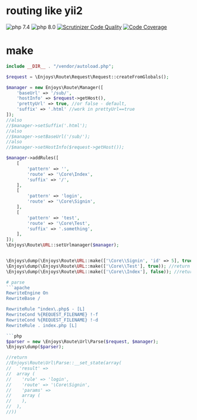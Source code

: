 # routing like yii2 
![php 7.4](https://github.com/Enjoyzz/routing/workflows/php%207.4/badge.svg)
![php 8.0](https://github.com/Enjoyzz/routing/workflows/php%208.0/badge.svg)
[![Scrutinizer Code Quality](https://scrutinizer-ci.com/g/Enjoyzz/routing/badges/quality-score.png?b=master)](https://scrutinizer-ci.com/g/Enjoyzz/routing/?branch=master)
[![Code Coverage](https://scrutinizer-ci.com/g/Enjoyzz/routing/badges/coverage.png?b=master)](https://scrutinizer-ci.com/g/Enjoyzz/routing/?branch=master)
# make
```php
include __DIR__ . "/vendor/autoload.php";

$request = \Enjoys\Route\Request\Request::createFromGlobals();

$manager = new Enjoys\Route\Manager([
    'baseUrl' => '/sub/',
    'hostInfo' => $request->getHost(),
    'prettyUrl' => true, //or false - default,
    'suffix' => '.html' //work in prettyUrl==true
]);
//also
//$manager->setSuffix('.html');
//also
//$manager->setBaseUrl('/sub/');
//also
//$manager->setHostInfo($request->getHost());

$manager->addRules([
    [
        'pattern' => '',
        'route' => '\Core\Index',
        'suffix' => '/',
    ],
    [
        'pattern' => 'login',
        'route' => '\Core\Signin',
    ],
    [
        'pattern' => 'test',
        'route' => '\Core\Test',
        'suffix' => '.something',
    ],
]);
\Enjoys\Route\URL::setUrlmanager($manager);


\Enjoys\dump(\Enjoys\Route\URL::make(['\Core\\Signin', 'id' => 5], true)); //return http://localhost/sub/login.html?id=5
\Enjoys\dump(\Enjoys\Route\URL::make(['\Core\\Test'], true)); //return http://localhost/sub/test.something
\Enjoys\dump(\Enjoys\Route\URL::make(['\Core\\Index'], false)); //return /sub/

# parse
```apache
RewriteEngine On 
RewriteBase /

RewriteRule ^index\.php$ - [L]
RewriteCond %{REQUEST_FILENAME} !-f
RewriteCond %{REQUEST_FILENAME} !-d
RewriteRule . index.php [L]

```php
$parser = new \Enjoys\Route\Url\Parse($request, $manager);
\Enjoys\dump($parser);

//return
//Enjoys\Route\Url\Parse::__set_state(array(
//   'result' => 
//  array (
//    'rule' => 'login',
//    'route' => '\Core\Signin',
//    'params' => 
//    array (
//    ),
//  ),
//))
